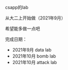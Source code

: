 csapp的lab

从大二上开始做（2021年9月）

希望能多做一点吧

完成日期：

- 2021年9月 data lab
- 2021年10月 bomb lab
- 2021年10月 attack lab

